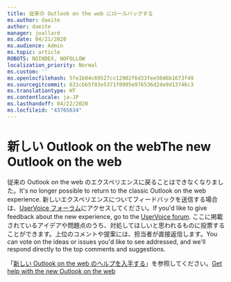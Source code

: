 ```yaml
---
title: 従来の Outlook on the web にロールバックする
ms.author: daeite
author: daeite
manager: joallard
ms.date: 04/21/2020
ms.audience: Admin
ms.topic: article
ROBOTS: NOINDEX, NOFOLLOW
localization_priority: Normal
ms.custom: ''
ms.openlocfilehash: 5fe1b04c69527cc12902f6d33fee50d6b1673f49
ms.sourcegitcommit: 631cbb5f03e5371f0995e976536d24e9d13746c3
ms.translationtype: HT
ms.contentlocale: ja-JP
ms.lasthandoff: 04/22/2020
ms.locfileid: "43765634"
---
```

# <a name="the-new-outlook-on-the-web"></a><span data-ttu-id="5582b-102">新しい Outlook on the web</span><span class="sxs-lookup"><span data-stu-id="5582b-102">The new Outlook on the web</span></span>

<span data-ttu-id="5582b-103">従来の Outlook on the web のエクスペリエンスに戻ることはできなくなりました。</span><span class="sxs-lookup"><span data-stu-id="5582b-103">It's no longer possible to return to the classic Outlook on the web experience.</span></span> <span data-ttu-id="5582b-104">新しいエクスペリエンスについてフィードバックを送信する場合は、[UserVoice フォーラム](https://go.microsoft.com/fwlink/?linkid=2103182)にアクセスしてください。</span><span class="sxs-lookup"><span data-stu-id="5582b-104">If you'd like to give feedback about the new experience, go to the [UserVoice forum](https://go.microsoft.com/fwlink/?linkid=2103182).</span></span> <span data-ttu-id="5582b-105">ここに掲載されているアイデアや問題点のうち、対処してほしいと思われるものに投票することができます。上位のコメントや提案には、担当者が直接返信します。</span><span class="sxs-lookup"><span data-stu-id="5582b-105">You can vote on the ideas or issues you'd like to see addressed, and we'll respond directly to the top comments and suggestions.</span></span>

<span data-ttu-id="5582b-106">「[新しい Outlook on the web のヘルプを入手する](https://support.office.com/article/017014cd-2ad0-41ab-8473-6bd8c349d4f8)」を参照してください。</span><span class="sxs-lookup"><span data-stu-id="5582b-106">[Get help with the new Outlook on the web](https://support.office.com/article/017014cd-2ad0-41ab-8473-6bd8c349d4f8)</span></span>